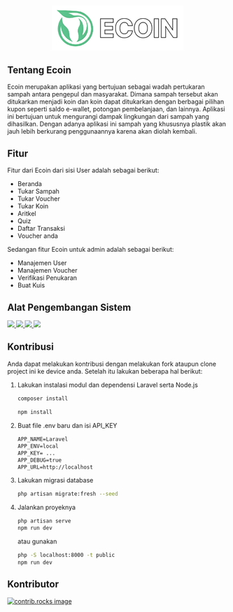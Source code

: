 <p align="center"><img src="public/images/logo_ecoinwhite.png" alt="Logo Ecoin" width="300"></p>

## Tentang Ecoin

Ecoin merupakan aplikasi yang bertujuan sebagai wadah pertukaran sampah antara pengepul dan masyarakat. Dimana sampah tersebut akan ditukarkan menjadi koin dan koin dapat ditukarkan dengan berbagai pilihan kupon seperti saldo e-wallet, potongan pembelanjaan, dan lainnya. Aplikasi ini bertujuan untuk mengurangi dampak lingkungan dari sampah yang dihasilkan. Dengan adanya aplikasi ini sampah yang khususnya plastik akan jauh lebih berkurang penggunaannya karena akan diolah kembali.

## Fitur

Fitur dari Ecoin dari sisi User adalah sebagai berikut:

* Beranda
* Tukar Sampah
* Tukar Voucher
* Tukar Koin
* Aritkel
* Quiz
* Daftar Transaksi
* Voucher anda

Sedangan fitur Ecoin untuk admin adalah sebagai berikut:

* Manajemen User
* Manajemen Voucher
* Verifikasi Penukaran
* Buat Kuis

## Alat Pengembangan Sistem

<a href="https://vuejs.org/">
    <img src="https://img.shields.io/badge/vuejs-%2335495e.svg?style=for-the-badge&logo=vuedotjs&logoColor=%234FC08D">
</a>
<a href="https://laravel.com/">
    <img src="https://img.shields.io/badge/laravel-%23FF2D20.svg?style=for-the-badge&logo=laravel&logoColor=white">
</a>
<a href="https://www.mysql.com/">
    <img src="https://img.shields.io/badge/mysql-4479A1.svg?style=for-the-badge&logo=mysql&logoColor=white">
</a>
<a href="https://www.figma.com/">
    <img src="https://img.shields.io/badge/figma-%23F24E1E.svg?style=for-the-badge&logo=figma&logoColor=white">
</a>

## Kontribusi

Anda dapat melakukan kontribusi dengan melakukan fork ataupun clone project ini ke device anda. Setelah itu lakukan beberapa hal berikut:

1. Lakukan instalasi modul dan dependensi Laravel serta Node.js

    ```sh
    composer install
    ```

    ```sh
    npm install
    ```

2. Buat file .env baru dan isi API_KEY

    ```.env
    APP_NAME=Laravel
    APP_ENV=local
    APP_KEY= ...
    APP_DEBUG=true
    APP_URL=http://localhost
    ```

3. Lakukan migrasi database

    ```sh
    php artisan migrate:fresh --seed
    ```

4. Jalankan proyeknya

    ```sh
    php artisan serve
    npm run dev
    ```

    atau gunakan

    ```sh
    php -S localhost:8000 -t public
    npm run dev
    ```

## Kontributor

<a href="https://github.com/TrashAlpha/Ecoin/graphs/contributors">
  <img src="https://contrib.rocks/image?repo=TrashAlpha/Ecoin" alt="contrib.rocks image" />
</a>
